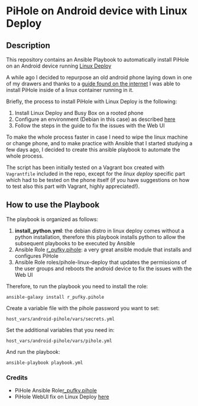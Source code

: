 # PiHole on Android device with Linux Deploy
## Description 

This repository contains an Ansible Playbook to automatically install PiHole on an Android device running [Linux Deploy](https://github.com/meefik/linuxdeploy)

A while ago I decided to repurpose an old android phone laying down in one of my drawers and thanks to a [guide found on the internet](https://www.reddit.com/r/pihole/comments/nswh1r/successfully_installed_pihole_on_spare_android/) I was able to install PiHole inside of a linux container running in it. 

Briefly, the process to install PiHole with Linux Deploy is the following: 

1. Install Linux Deploy and Busy Box on a rooted phone 
2. Configure an environment (Debian in this case) as described [here](https://www.reddit.com/r/pihole/comments/nswh1r/successfully_installed_pihole_on_spare_android/)
3. Follow the steps in the guide to fix the issues with the Web UI

To make the whole process faster in case I need to wipe the linux machine or change phone, and to make practice with Ansible that I started studying a few days ago, I decided to create this ansible playbook to automate the whole process. 

The script has been initially tested on a Vagrant box created with `Vagrantfile` included in the repo, except for the *linux deploy* specific part which had to be tested on the phone itself (if you have suggestions on how to test also this part with Vagrant, highly appreciated!).

## How to use the Playbook 
The playbook is organized as follows:
1. **install_python.yml**: the debian distro in linux deploy comes without a python installation, therefore this playbook installs python to allow the subsequent playbooks to be executed by Ansible
2. Ansible Role [r_pufky.pihole](https://github.com/r-pufky/ansible_pihole): a very great ansible module that installs and configures PiHole
3. Ansible Role roles/pihole-linux-deploy that updates the permissions of the user groups and reboots the android device to fix the issues with the Web UI

Therefore, to run the playbook you need to install the role: 
```
ansible-galaxy install r_pufky.pihole
```

Create a variable file with the pihole password you want to set: 
```
host_vars/android-pihole/vars/secrets.yml
```
Set the additional variables that you need in: 
```
host_vars/android-pihole/vars/pihole.yml
```
And run the playbook:

```
ansible-playbook playbook.yml
```


### Credits
- PiHole Ansible Role[r_pufky.pihole](https://github.com/r-pufky/ansible_pihole)
- PiHole WebUI fix on Linux Deploy [here](https://www.reddit.com/r/pihole/comments/nswh1r/successfully_installed_pihole_on_spare_android/)

